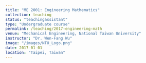 ```yaml
---
title: "ME 2001: Engineering Mathematics"
collection: teaching
status: "teachingassistant"
type: "Undergraduate course"
permalink: /teaching/2017-engineering-math
venue: "Mechanical Engineering, National Taiwan University"
instructor: "Dr. Wen-Fang Wu"
image: "/images/NTU_Logo.png"
date: 2017-01-01
location: "Taipei, Taiwan"
---
```


